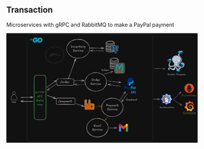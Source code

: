 ## Transaction

Microservices with gRPC and RabbitMQ to make a PayPal payment

<img src="./micros_diagram.png" alt="microservices-diagram"/>